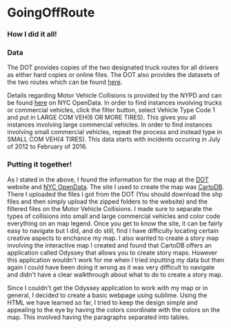 # GoingOffRoute
<h3>How I did it all!</h3>

<h3>Data</h3>
<p>The DOT provides copies of the two designated truck routes for all drivers as either hard copies or online files. The DOT also provides the datasets of the two routes which can be found <a href="http://www.nyc.gov/html/dot/html/about/datafeeds.shtml#truckroutes">here</a>.</p>
<p>Details regarding Motor Vehicle Collisions is provided by the NYPD and can be found <a href="https://data.cityofnewyork.us/Public-Safety/NYPD-Motor-Vehicle-Collisions/h9gi-nx95">here</a> on NYC OpenData. In order to find instances involving trucks or commercial vehicles, click the filter button, select Vehicle Type Code 1 and put in LARGE COM VEH(6 OR MORE TIRES). This gives you all instances involving large commercial vehicles. In order to find instances involving small commercial vehicles, repeat the process and instead type in SMALL COM VEH(4 TIRES). This data starts with incidents occuring in July of 2012 to February of 2016.</p>

<h3>Putting it together!</h3>
<p>As I stated in the above, I found the information for the map at the <a href="http://www.nyc.gov/html/dot/html/about/datafeeds.shtml#truckroutes">DOT</a> website and <a href="https://data.cityofnewyork.us/Public-Safety/NYPD-Motor-Vehicle-Collisions/h9gi-nx95">NYC OpenData</a>. The site I used to create the map was <a href="https://cartodb.com/">CartoDB</a>. There I uploaded the files I got from the DOT (You should download the shp files and then simply upload the zipped folders to the website) and the filtered files on the Motor Vehicle Collisions. I made sure to separate the types of collisions into small and large commercial vehicles and color code everything on an map legend. Once you get to know the site, it can be fairly easy to navigate but I did, and do still, find I have difficulty locating certain creative aspects to enchance my map. I also wanted to create a story map involving the interactive map I created and found that CartoDB offers an application called Odyssey that allows you to create story maps. However this application wouldn't work for me when I tried inputting my data but then again I could have been doing it wrong as it was very difficult to navigate and didn't have a clear walkthrough about what to do to create a story map.</p>
<p>Since I couldn't get the Odyssey application to work with my map or in general, I decided to create a basic webpage using sublime. Using the HTML we have learned so far, I tried to keep the design simple and appealing to the eye by having the colors coordinate with the colors on the map. This involved having the paragraphs separated into tables. 
